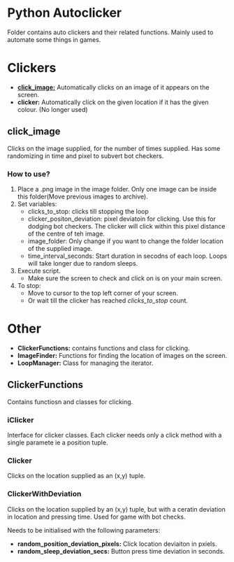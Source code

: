 # Python Autoclicker
Folder contains auto clickers and their related functions. Mainly used to automate some things in games.

# Clickers
 - **[click_image:](#click_image)** Automatically clicks on an image of it appears on the screen.
- **clicker:** Automatically click on the given location if it has the given colour. (No longer used)
## click_image
Clicks on the image supplied, for the number of times supplied. Has some randomizing in time and pixel to subvert bot checkers.
### How to use?
1. Place a .png image in the image folder. Only one image can be inside this folder(Move previous images to archive). 
2. Set variables:
    - clicks_to_stop: clicks till stopping the loop
    - clicker_positon_deviation: pixel deviatoin for clicking. Use this for dodging bot checkers. The clicker will click within this pixel distance of the centre of teh image.
    - image_folder: Only change if you want to change the folder location of the supplied image.
    - time_interval_seconds: Start duration in secodns of each loop. Loops will take longer due to random sleeps.
3. Execute script.
    - Make sure the screen to check and click on is on your main screen.
4. To stop:
    - Move to cursor to the top left corner of your screen.
    - Or wait till the clicker has reached *clicks_to_stop* count.
# Other
- **ClickerFunctions:** contains functions and class for clicking.
- **ImageFinder:** Functions for finding the location of images on the screen.
- **LoopManager:** Class for managing the iterator.
## ClickerFunctions
Contains functiosn and classes for clicking.
### iClicker
Interface for clicker classes. Each clicker needs only a click method with a single paramete ie a position tuple.
### Clicker
Clicks on the location supplied as an (x,y) tuple.
### ClickerWithDeviation
Clicks on the location supplied by an (x,y) tuple, but with a ceratin deviation in location and pressing time. Used for game with bot checks.

Needs to be initialised with the following parameters:
- **random_position_deviation_pixels:** Click location deviaiton in pxiels.
- **random_sleep_deviation_secs:** Button press time deviation in seconds.